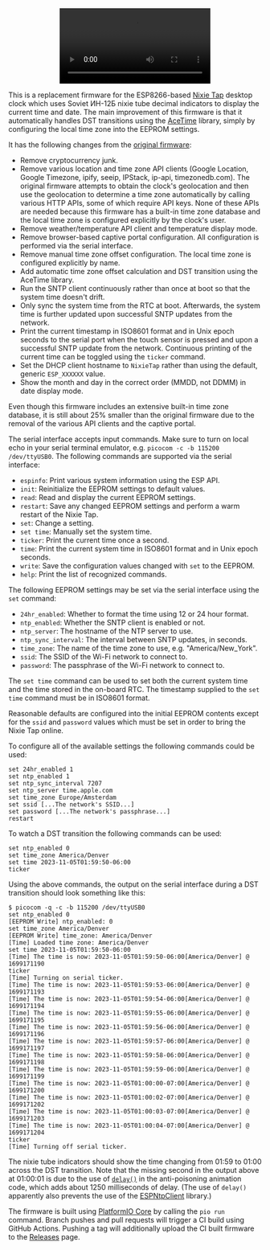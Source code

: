 <div align="center"><video src="https://github.com/edmonds/nixietap/assets/202839/14add0cf-b984-4e93-8a2a-114026b00c08"/></div>

This is a replacement firmware for the ESP8266-based [Nixie Tap](https://mladendinic.com/nixietap/) desktop clock which uses Soviet ИН-12Б nixie tube decimal indicators to display the current time and date. The main improvement of this firmware is that it automatically handles DST transitions using the [AceTime](https://github.com/bxparks/AceTime) library, simply by configuring the local time zone into the EEPROM settings.

It has the following changes from the [original firmware](https://github.com/mladendinic/nixietap/tree/master/firmware):

* Remove cryptocurrency junk.
* Remove various location and time zone API clients (Google Location, Google Timezone, ipify, seeip, IPStack, ip-api, timezonedb.com). The original firmware attempts to obtain the clock's geolocation and then use the geolocation to determine a time zone automatically by calling various HTTP APIs, some of which require API keys. None of these APIs are needed because this firmware has a built-in time zone database and the local time zone is configured explicitly by the clock's user.
* Remove weather/temperature API client and temperature display mode.
* Remove browser-based captive portal configuration. All configuration is performed via the serial interface.
* Remove manual time zone offset configuration. The local time zone is configured explicitly by name.
* Add automatic time zone offset calculation and DST transition using the AceTime library.
* Run the SNTP client continuously rather than once at boot so that the system time doesn't drift.
* Only sync the system time from the RTC at boot. Afterwards, the system time is further updated upon successful SNTP updates from the network.
* Print the current timestamp in ISO8601 format and in Unix epoch seconds to the serial port when the touch sensor is pressed and upon a successful SNTP update from the network. Continuous printing of the current time can be toggled using the `ticker` command.
* Set the DHCP client hostname to `NixieTap` rather than using the default, generic `ESP_XXXXXX` value.
* Show the month and day in the correct order (MMDD, not DDMM) in date display mode.

Even though this firmware includes an extensive built-in time zone database, it is still about 25% smaller than the original firmware due to the removal of the various API clients and the captive portal.

The serial interface accepts input commands. Make sure to turn on local echo in your serial terminal emulator, e.g. `picocom -c -b 115200 /dev/ttyUSB0`. The following commands are supported via the serial interface:

* `espinfo`: Print various system information using the ESP API.
* `init`: Reinitialize the EEPROM settings to default values.
* `read`: Read and display the current EEPROM settings.
* `restart`: Save any changed EEPROM settings and perform a warm restart of the Nixie Tap.
* `set`: Change a setting.
* `set time`: Manually set the system time.
* `ticker`: Print the current time once a second.
* `time`: Print the current system time in ISO8601 format and in Unix epoch seconds.
* `write`: Save the configuration values changed with `set` to the EEPROM.
* `help`: Print the list of recognized commands.

The following EEPROM settings may be set via the serial interface using the `set` command:

* `24hr_enabled`: Whether to format the time using 12 or 24 hour format.
* `ntp_enabled`: Whether the SNTP client is enabled or not.
* `ntp_server`: The hostname of the NTP server to use.
* `ntp_sync_interval`: The interval between SNTP updates, in seconds.
* `time_zone`: The name of the time zone to use, e.g. "America/New_York".
* `ssid`: The SSID of the Wi-Fi network to connect to.
* `password`: The passphrase of the Wi-Fi network to connect to.

The `set time` command can be used to set both the current system time and the time stored in the on-board RTC. The timestamp supplied to the `set time` command must be in ISO8601 format.

Reasonable defaults are configured into the initial EEPROM contents except for the `ssid` and `password` values which must be set in order to bring the Nixie Tap online.

To configure all of the available settings the following commands could be used:
```
set 24hr_enabled 1
set ntp_enabled 1
set ntp_sync_interval 7207
set ntp_server time.apple.com
set time_zone Europe/Amsterdam
set ssid [...The network's SSID...]
set password [...The network's passphrase...]
restart
```

To watch a DST transition the following commands can be used:
```
set ntp_enabled 0
set time_zone America/Denver
set time 2023-11-05T01:59:50-06:00
ticker
```

Using the above commands, the output on the serial interface during a DST transition should look something like this:
```
$ picocom -q -c -b 115200 /dev/ttyUSB0
set ntp_enabled 0
[EEPROM Write] ntp_enabled: 0
set time_zone America/Denver
[EEPROM Write] time_zone: America/Denver
[Time] Loaded time zone: America/Denver
set time 2023-11-05T01:59:50-06:00
[Time] The time is now: 2023-11-05T01:59:50-06:00[America/Denver] @ 1699171190
ticker
[Time] Turning on serial ticker.
[Time] The time is now: 2023-11-05T01:59:53-06:00[America/Denver] @ 1699171193
[Time] The time is now: 2023-11-05T01:59:54-06:00[America/Denver] @ 1699171194
[Time] The time is now: 2023-11-05T01:59:55-06:00[America/Denver] @ 1699171195
[Time] The time is now: 2023-11-05T01:59:56-06:00[America/Denver] @ 1699171196
[Time] The time is now: 2023-11-05T01:59:57-06:00[America/Denver] @ 1699171197
[Time] The time is now: 2023-11-05T01:59:58-06:00[America/Denver] @ 1699171198
[Time] The time is now: 2023-11-05T01:59:59-06:00[America/Denver] @ 1699171199
[Time] The time is now: 2023-11-05T01:00:00-07:00[America/Denver] @ 1699171200
[Time] The time is now: 2023-11-05T01:00:02-07:00[America/Denver] @ 1699171202
[Time] The time is now: 2023-11-05T01:00:03-07:00[America/Denver] @ 1699171203
[Time] The time is now: 2023-11-05T01:00:04-07:00[America/Denver] @ 1699171204
ticker
[Time] Turning off serial ticker.
```

The nixie tube indicators should show the time changing from 01:59 to 01:00 across the DST transition. Note that the missing second in the output above at 01:00:01 is due to the use of [`delay()`](https://www.arduino.cc/reference/en/language/functions/time/delay/) in the anti-poisoning animation code, which adds about 1250 milliseconds of delay. (The use of `delay()` apparently also prevents the use of the [ESPNtpClient](https://github.com/gmag11/ESPNtpClient) library.)

The firmware is built using [PlatformIO Core](https://docs.platformio.org/en/latest/core/index.html) by calling the `pio run` command. Branch pushes and pull requests will trigger a CI build using GitHub Actions. Pushing a tag will additionally upload the CI built firmware to the [Releases](https://github.com/edmonds/nixietap/releases) page.
